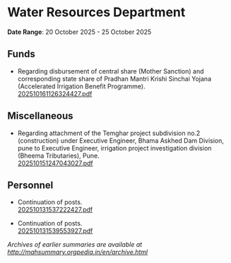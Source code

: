 # Water Resources Department

**Date Range**: 20 October 2025 - 25 October 2025


## Funds
- Regarding disbursement of central share (Mother Sanction) and corresponding state share of Pradhan Mantri Krishi Sinchai Yojana (Accelerated Irrigation Benefit Programme).\
  [202510161126324427.pdf](https://gr.maharashtra.gov.in/Site/Upload/Government%20Resolutions/English/202510161126324427.pdf)

## Miscellaneous
- Regarding  attachment of  the Temghar project subdivision no.2 (construction) under Executive Engineer, Bhama Askhed Dam Division, pune to Executive Engineer, irrigation project investigation division  (Bheema Tributaries), Pune.\
  [202510151247043027.pdf](https://gr.maharashtra.gov.in/Site/Upload/Government%20Resolutions/English/202510151247043027.pdf)

## Personnel
- Continuation of posts.\
  [202510131537222427.pdf](https://gr.maharashtra.gov.in/Site/Upload/Government%20Resolutions/English/202510131537222427.pdf)

- Continuation of posts.\
  [202510131539553927.pdf](https://gr.maharashtra.gov.in/Site/Upload/Government%20Resolutions/English/202510131539553927.pdf)


*Archives of earlier summaries are available at http://mahsummary.orgpedia.in/en/archive.html*